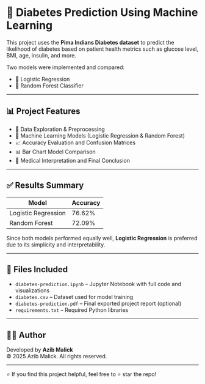 # 🧪 Diabetes Prediction Using Machine Learning

This project uses the **Pima Indians Diabetes dataset** to predict the likelihood of diabetes based on patient health metrics such as glucose level, BMI, age, insulin, and more.

Two models were implemented and compared:
- 🔹 Logistic Regression
- 🔸 Random Forest Classifier

---

## 📊 Project Features

- 📁 Data Exploration & Preprocessing
- 🧠 Machine Learning Models (Logistic Regression & Random Forest)
- 📈 Accuracy Evaluation and Confusion Matrices
- 📊 Bar Chart Model Comparison
- 📌 Medical Interpretation and Final Conclusion

---

## ✅ Results Summary

| Model               | Accuracy   |
|---------------------|------------|
| Logistic Regression | 76.62%     |
| Random Forest       | 72.09%     |

Since both models performed equally well, **Logistic Regression** is preferred due to its simplicity and interpretability.

---

## 📁 Files Included

- `diabetes-prediction.ipynb` – Jupyter Notebook with full code and visualizations
- `diabetes.csv` – Dataset used for model training
- `diabetes-prediction.pdf` – Final exported project report (optional)
- `requirements.txt` – Required Python libraries

---

## 👨‍💻 Author

Developed by **Azib Malick**  
© 2025 Azib Malick. All rights reserved.

---

⭐ If you find this project helpful, feel free to ⭐ star the repo!
